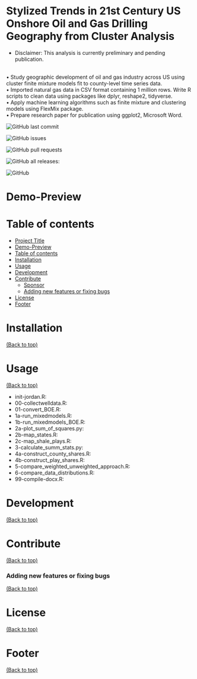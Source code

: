 # Stylized Trends in 21st Century US Onshore Oil and Gas Drilling Geography from Cluster Analysis
* Disclaimer: This analysis is currently preliminary and pending publication.

<br /> • Study geographic development of oil and gas industry across US using cluster finite mixture models fit to county-level time series data.
<br /> • Imported natural gas data in CSV format containing 1 million rows. Write R scripts to clean data using packages like dplyr, reshape2, tidyverse.
<br /> • Apply machine learning algorithms such as finite mixture and clustering models using FlexMix package.
<br /> • Prepare research paper for publication using ggplot2, Microsoft Word.


![GitHub last commit](https://img.shields.io/github/last-commit/navendu-pottekkat/awesome-readme)

![GitHub issues](https://img.shields.io/github/issues-raw/navendu-pottekkat/awesome-readme)

![GitHub pull requests](https://img.shields.io/github/issues-pr/navendu-pottekkat/awesome-readme)

![GitHub all releases](https://img.shields.io/github/downloads/navendu-pottekkat/awesome-readme/total):

![GitHub](https://img.shields.io/github/license/navendu-pottekkat/awesome-readme)



# Demo-Preview



# Table of contents

- [Project Title](#project-title)
- [Demo-Preview](#demo-preview)
- [Table of contents](#table-of-contents)
- [Installation](#installation)
- [Usage](#usage)
- [Development](#development)
- [Contribute](#contribute)
    - [Sponsor](#sponsor)
    - [Adding new features or fixing bugs](#adding-new-features-or-fixing-bugs)
- [License](#license)
- [Footer](#footer)

# Installation
[(Back to top)](#table-of-contents)




# Usage
[(Back to top)](#table-of-contents)

- init-jordan.R: 
- 00-collectwelldata.R: 
- 01-convert_BOE.R: 
- 1a-run_mixedmodels.R: 
- 1b-run_mixedmodels_BOE.R: 
- 2a-plot_sum_of_squares.py: 
- 2b-map_states.R: 
- 2c-map_shale_plays.R: 
- 3-calculate_summ_stats.py: 
- 4a-construct_county_shares.R: 
- 4b-construct_play_shares.R: 
- 5-compare_weighted_unweighted_approach.R: 
- 6-compare_data_distributions.R: 
- 99-compile-docx.R: 



# Development
[(Back to top)](#table-of-contents)




# Contribute
[(Back to top)](#table-of-contents)






### Adding new features or fixing bugs
[(Back to top)](#table-of-contents)




# License
[(Back to top)](#table-of-contents)





# Footer
[(Back to top)](#table-of-contents)

